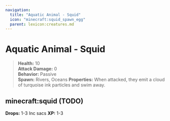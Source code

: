 ```yaml
---
navigation:
  title: "Aquatic Animal - Squid"
  icon: "minecraft:squid_spawn_egg"
  parent: lexicon:creatures.md
---
```


# Aquatic Animal - Squid

> __Health:__ 10     
> __Attack Damage:__ 0    
> __Behavior:__ Passive     
> __Spawn:__ Rivers, Oceans 
> __Properties:__ 
When attacked, they emit a cloud of turquoise ink particles and swim away.

## minecraft:squid (TODO)

<GameScene zoom={2}>
  <Entity id="minecraft:squid" y={-0.7} />
</GameScene>

__Drops:__ 1-3 Inc sacs  __XP:__ 1-3

